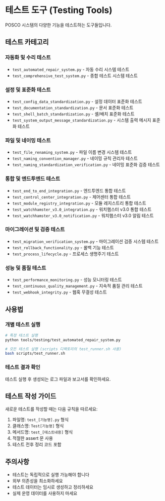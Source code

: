 # 테스트 도구 (Testing Tools)

POSCO 시스템의 다양한 기능을 테스트하는 도구들입니다.

## 테스트 카테고리

### 자동화 및 수리 테스트
- `test_automated_repair_system.py` - 자동 수리 시스템 테스트
- `test_comprehensive_test_system.py` - 종합 테스트 시스템 테스트

### 설정 및 표준화 테스트
- `test_config_data_standardization.py` - 설정 데이터 표준화 테스트
- `test_documentation_standardization.py` - 문서 표준화 테스트
- `test_shell_batch_standardization.py` - 셸/배치 표준화 테스트
- `test_system_output_message_standardization.py` - 시스템 출력 메시지 표준화 테스트

### 파일 및 네이밍 테스트
- `test_file_renaming_system.py` - 파일 이름 변경 시스템 테스트
- `test_naming_convention_manager.py` - 네이밍 규칙 관리자 테스트
- `test_naming_standardization_verification.py` - 네이밍 표준화 검증 테스트

### 통합 및 엔드투엔드 테스트
- `test_end_to_end_integration.py` - 엔드투엔드 통합 테스트
- `test_control_center_integration.py` - 제어센터 통합 테스트
- `test_module_registry_integration.py` - 모듈 레지스트리 통합 테스트
- `test_watchhamster_v3.0_integration.py` - 워치햄스터 v3.0 통합 테스트
- `test_watchhamster_v3.0_notification.py` - 워치햄스터 v3.0 알림 테스트

### 마이그레이션 및 검증 테스트
- `test_migration_verification_system.py` - 마이그레이션 검증 시스템 테스트
- `test_rollback_functionality.py` - 롤백 기능 테스트
- `test_process_lifecycle.py` - 프로세스 생명주기 테스트

### 성능 및 품질 테스트
- `test_performance_monitoring.py` - 성능 모니터링 테스트
- `test_continuous_quality_management.py` - 지속적 품질 관리 테스트
- `test_webhook_integrity.py` - 웹훅 무결성 테스트

## 사용법

### 개별 테스트 실행
```bash
# 특정 테스트 실행
python tools/testing/test_automated_repair_system.py

# 모든 테스트 실행 (scripts 디렉토리의 test_runner.sh 사용)
bash scripts/test_runner.sh
```

### 테스트 결과 확인
테스트 실행 후 생성되는 로그 파일과 보고서를 확인하세요.

## 테스트 작성 가이드

새로운 테스트를 작성할 때는 다음 규칙을 따르세요:

1. 파일명: `test_[기능명].py` 형식
2. 클래스명: `Test[기능명]` 형식  
3. 메서드명: `test_[테스트내용]` 형식
4. 적절한 assert 문 사용
5. 테스트 전후 정리 코드 포함

## 주의사항

- 테스트는 독립적으로 실행 가능해야 합니다
- 외부 의존성을 최소화하세요
- 테스트 데이터는 임시로 생성하고 정리하세요
- 실제 운영 데이터를 사용하지 마세요